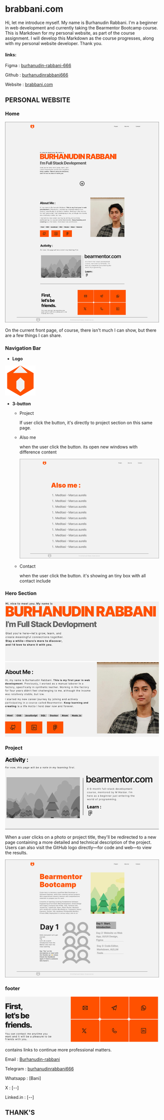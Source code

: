 # brabbani.com

Hi, let me introduce myself. My name is Burhanudin Rabbani. I'm a beginner in web development and currently taking the Bearmentor Bootcamp course. This is Markdown for my personal website, as part of the course assignment. I will develop this Markdown as the course progresses, along with my personal website developer. Thank you.

#### links:

Figma : [burhanudin-rabbani-666](https://www.figma.com/design/EXKlqZM6jUT3nMCf7XKO3r/brabbani.com?node-id=0-1&t=ElEnzI8HPoOgV6jB-1)

Github : [burhanudinrabbani666]()

Website : [brabbani.com](https://www.brabbani.com)

## PERSONAL WEBSITE

### Home

![Home-page](/brabbani/brabbani.png)

On the current front page, of course, there isn't much I can show, but there are a few things I can share.

### Navigation Bar

- **Logo**

![logo](/brabbani/logo.png)

- **3-button**

  - Project

    If user click the button, it's directly to project section on this same page.

  - Also me

    when the user click the button. its open new windows with difference content

    ![Also-me](/brabbani/brabbani-also-me.png)

  - Contact

    when the user click the button. it's showing an tiny box with all contact include

### Hero Section

![hero](/brabbani/hero.png)
![aboutme](/brabbani/aboutme.png)

### Project

![project](/brabbani/work.png)

When a user clicks on a photo or project title, they'll be redirected to a new page containing a more detailed and technical description of the project. Users can also visit the GitHub logo directly—for code and web—to view the results.

![project-page](/brabbani/brabbani-project.png)

### footer

![footer](/brabbani/footer.png)

contains links to continue more professional matters.

Email : [Burhanudin-rabbani](mailto:burhanudinrabbani666@gmail.com)

Telegram : [burhanudinrabbani666](t.me/@burhanudinrabbani666)

Whatsapp : [Bani]

X : [--]

Linked.in : [--]

## THANK'S




